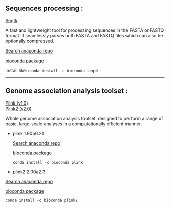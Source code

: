 ## Sequences processing :   

[Seqtk](https://github.com/lh3/seqtk)  

A fast and lightweight tool for processing sequences in the FASTA or FASTQ format. It seamlessly parses both FASTA and FASTQ files which can also be optionally compressed.

[Search anaconda repo](https://anaconda.org/search?q=seqtk)  

[bioconda package](https://anaconda.org/bioconda/seqtk)  

install like: `conda install -c bioconda seqtk`  

---

## Genome association analysis toolset :  

[Plink (v1.9)](https://www.cog-genomics.org/plink2/)  
[Plink2 (v2.0)](https://www.cog-genomics.org/plink/2.0/)  

Whole genome association analysis toolset, designed to perform a range of basic, large-scale analyses in a computationally efficient manner.


- plink 1.90b6.21  

  [Search anaconda repo](https://anaconda.org/search?q=plink)

  [bioconda package](https://anaconda.org/bioconda/plink)  

  `conda install -c bioconda plink`  



-  plink2 2.00a2.3  

  [Search anaconda repo](https://anaconda.org/search?q=plink2)

  [bioconda package](https://anaconda.org/bioconda/plink2)  

  `conda install -c bioconda plink2`  
